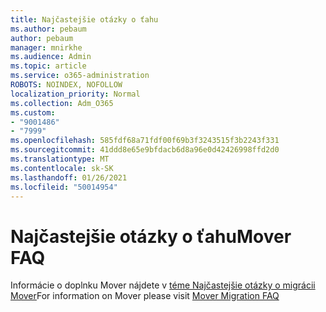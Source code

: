 ```yaml
---
title: Najčastejšie otázky o ťahu
ms.author: pebaum
author: pebaum
manager: mnirkhe
ms.audience: Admin
ms.topic: article
ms.service: o365-administration
ROBOTS: NOINDEX, NOFOLLOW
localization_priority: Normal
ms.collection: Adm_O365
ms.custom:
- "9001486"
- "7999"
ms.openlocfilehash: 585fdf68a71fdf00f69b3f3243515f3b2243f331
ms.sourcegitcommit: 41ddd8e65e9bfdacb6d8a96e0d42426998ffd2d0
ms.translationtype: MT
ms.contentlocale: sk-SK
ms.lasthandoff: 01/26/2021
ms.locfileid: "50014954"
---
```

# <a name="mover-faq"></a><span data-ttu-id="ca9de-102">Najčastejšie otázky o ťahu</span><span class="sxs-lookup"><span data-stu-id="ca9de-102">Mover FAQ</span></span>

<span data-ttu-id="ca9de-103">Informácie o doplnku Mover nájdete v [téme Najčastejšie otázky o migrácii Mover](https://docs.microsoft.com/sharepointmigration/mover-migration-faq)</span><span class="sxs-lookup"><span data-stu-id="ca9de-103">For information on Mover please visit [Mover Migration FAQ](https://docs.microsoft.com/sharepointmigration/mover-migration-faq)</span></span>
